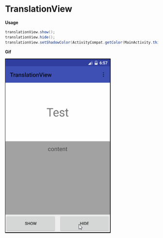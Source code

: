 # TranslationView
**Usage**

```java
translationView.show();
translationView.hide();
translationView.setShadowColor(ActivityCompat.getColor(MainActivity.this, R.color.blue));//设置背景颜色
```

**Gif** 

![Alt Text](https://github.com/X-FAN/resource/blob/master/gif/TranslationView.gif)



